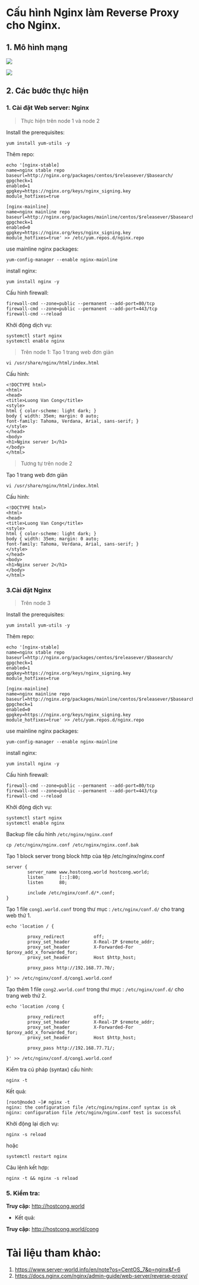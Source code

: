 # Cấu hình Nginx làm Reverse Proxy cho Nginx. 



## 1. Mô hình mạng

![](./../NTP/image/nginxproxynginx.png)

![](./../NTP/image/ipnginxfornginx.png)

## 2. Các bước thực hiện

### 1. Cài đặt Web server: Nginx

> Thực hiện trên node 1 và node 2

Install the prerequisites:
```
yum install yum-utils -y
```
Thêm repo:

```
echo '[nginx-stable]
name=nginx stable repo
baseurl=http://nginx.org/packages/centos/$releasever/$basearch/
gpgcheck=1
enabled=1
gpgkey=https://nginx.org/keys/nginx_signing.key
module_hotfixes=true

[nginx-mainline]
name=nginx mainline repo
baseurl=http://nginx.org/packages/mainline/centos/$releasever/$basearch/
gpgcheck=1
enabled=0
gpgkey=https://nginx.org/keys/nginx_signing.key
module_hotfixes=true' >> /etc/yum.repos.d/nginx.repo
```
use mainline nginx packages:
```
yum-config-manager --enable nginx-mainline
```
install nginx:
```
yum install nginx -y
```

Cấu hình firewall:
```
firewall-cmd --zone=public --permanent --add-port=80/tcp
firewall-cmd --zone=public --permanent --add-port=443/tcp
firewall-cmd --reload
```
Khởi động dịch vụ:
```
systemctl start nginx
systemctl enable nginx
```

> Trên node 1:
Tạo 1 trang web đơn giản
```
vi /usr/share/nginx/html/index.html
```
Cấu hình:
```
<!DOCTYPE html>
<html>
<head>
<title>Luong Van Cong</title>
<style>
html { color-scheme: light dark; }
body { width: 35em; margin: 0 auto;
font-family: Tahoma, Verdana, Arial, sans-serif; }
</style>
</head>
<body>
<h1>Nginx server 1</h1>
</body>
</html>
```
> Tương tự trên node 2

Tạo 1 trang web đơn giản
```
vi /usr/share/nginx/html/index.html
```
Cấu hình:
```
<!DOCTYPE html>
<html>
<head>
<title>Luong Van Cong</title>
<style>
html { color-scheme: light dark; }
body { width: 35em; margin: 0 auto;
font-family: Tahoma, Verdana, Arial, sans-serif; }
</style>
</head>
<body>
<h1>Nginx server 2</h1>
</body>
</html>
```


### 3.Cài đặt Nginx

> Trên node 3

Install the prerequisites:
```
yum install yum-utils -y
```
Thêm repo:

```
echo '[nginx-stable]
name=nginx stable repo
baseurl=http://nginx.org/packages/centos/$releasever/$basearch/
gpgcheck=1
enabled=1
gpgkey=https://nginx.org/keys/nginx_signing.key
module_hotfixes=true

[nginx-mainline]
name=nginx mainline repo
baseurl=http://nginx.org/packages/mainline/centos/$releasever/$basearch/
gpgcheck=1
enabled=0
gpgkey=https://nginx.org/keys/nginx_signing.key
module_hotfixes=true' >> /etc/yum.repos.d/nginx.repo
```
use mainline nginx packages:
```
yum-config-manager --enable nginx-mainline
```
install nginx:
```
yum install nginx -y
```

Cấu hình firewall:
```
firewall-cmd --zone=public --permanent --add-port=80/tcp
firewall-cmd --zone=public --permanent --add-port=443/tcp
firewall-cmd --reload
```
Khởi động dịch vụ:
```
systemctl start nginx
systemctl enable nginx
```
Backup file cấu hình `/etc/nginx/nginx.conf`
```
cp /etc/nginx/nginx.conf /etc/nginx/nginx.conf.bak
```

Tạo 1 block server trong block http của tệp /etc/nginx/nginx.conf
```
server {
        server_name www.hostcong.world hostcong.world;
        listen      [::]:80;
        listen      80;

        include /etc/nginx/conf.d/*.conf;
}
```
Tạo 1 file `cong1.world.conf` trong thư mục : `/etc/nginx/conf.d/` cho trang web thứ 1.
```
echo 'location / {

        proxy_redirect           off;
        proxy_set_header         X-Real-IP $remote_addr;
        proxy_set_header         X-Forwarded-For $proxy_add_x_forwarded_for;
        proxy_set_header         Host $http_host;

        proxy_pass http://192.168.77.70/;

}' >> /etc/nginx/conf.d/cong1.world.conf
```

Tạo thêm 1 file `cong2.world.conf` trong thư mục : `/etc/nginx/conf.d/` cho trang web thứ 2.
```
echo 'location /cong {

        proxy_redirect           off;
        proxy_set_header         X-Real-IP $remote_addr;
        proxy_set_header         X-Forwarded-For $proxy_add_x_forwarded_for;
        proxy_set_header         Host $http_host;

        proxy_pass http://192.168.77.71/;

}' >> /etc/nginx/conf.d/cong1.world.conf
```

Kiểm tra cú pháp (syntax) cấu hình:
```
nginx -t
```

Kết quả:
```
[root@node3 ~]# nginx -t
nginx: the configuration file /etc/nginx/nginx.conf syntax is ok
nginx: configuration file /etc/nginx/nginx.conf test is successful
```

Khởi động lại dịch vụ:
```
nginx -s reload
```
hoặc
```
systemctl restart nginx
```

Câu lệnh kết hợp:
```
nginx -t && nginx -s reload
```

### 5. Kiểm tra:
**Truy cập:** http://hostcong.world

- Kết quả:


**Truy cập:** http://hostcong.world/cong

# Tài liệu tham khảo:

1. https://www.server-world.info/en/note?os=CentOS_7&p=nginx&f=6
2. https://docs.nginx.com/nginx/admin-guide/web-server/reverse-proxy/
